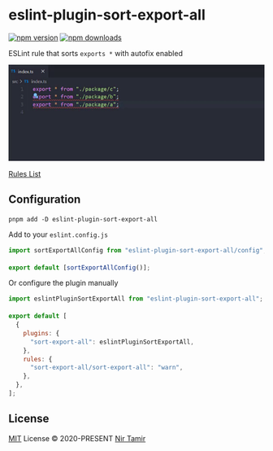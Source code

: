 # eslint-plugin-sort-export-all

[![npm version][npm-version-src]][npm-version-href]
[![npm downloads][npm-downloads-src]][npm-downloads-href]

ESLint rule that sorts `exports *` with autofix enabled

![Example](docs/sort-export-all.gif)

[Rules List](./src/rules)

## Configuration

```shell
pnpm add -D eslint-plugin-sort-export-all
```

Add to your `eslint.config.js`

```js
import sortExportAllConfig from "eslint-plugin-sort-export-all/config";

export default [sortExportAllConfig()];
```

Or configure the plugin manually

```js
import eslintPluginSortExportAll from "eslint-plugin-sort-export-all";

export default [
  {
    plugins: {
      "sort-export-all": eslintPluginSortExportAll,
    },
    rules: {
      "sort-export-all/sort-export-all": "warn",
    },
  },
];
```

## License

[MIT](./LICENSE) License © 2020-PRESENT [Nir Tamir](https://github.com/nirtamir2)

<!-- Badges -->

[npm-version-src]: https://img.shields.io/npm/v/eslint-plugin-sort-export-all?style=flat&colorA=080f12&colorB=1fa669
[npm-version-href]: https://npmjs.com/package/eslint-plugin-sort-export-all
[npm-downloads-src]: https://img.shields.io/npm/dm/eslint-plugin-sort-export-all?style=flat&colorA=080f12&colorB=1fa669
[npm-downloads-href]: https://npmjs.com/package/eslint-plugin-sort-export-all
